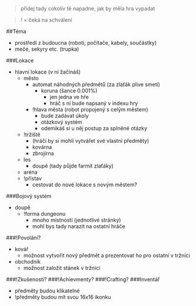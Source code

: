 >přidej tady cokoliv tě napadne, jak by měla hra vypadat

>! = čeká na schválení

##Téma
* prostředí z budoucna (roboti, počítače, kabely, součástky)
* meče, sekyry etc. (trupka)

###Lokace
* hlavní lokace (v ní žačínáš)
   * město
      * automat náhodných předmětů (za zlaťák plive smetí)
         * koruna (šance 0.001%)
            * jen jedna ve hře
            * hráč s ní bude napsaný v indexu hry
      * !hlava města (robot propojený s celým městem)
        * bude zadávat úkoly
        * otázkový systém
        * odemikáš si u něj postup za splněné otázky
    * !tržiště
      * (hráči by si mohli vytvářet své vlastní předměty)
      * kovárna
      * zbrojírna
  * les
    * doupě (tady půjde farmit zlaťáky)
  * aréna
  * !přístav
    * cestovat do nové lokace s novým městem?

###Bojový systém
* doupě
  * !forma dungeonu
    * mnoho místností (jednotlivé stránky)
    * mohl bys tady narazit na ostatní hráče        

###!Povolání?
* kovář 
  * možnost vytvořit nový předmět a prezentovat ho pro ostatní v tržnici
* obchodník
  * možnost založit stánek v tržnici

###!Zkušenosti?
###!Achievmenty?
###!Crafting?
###Inventář
* předměty budou klikatelné
* !předměty budou mít svou 16x16 ikonku


